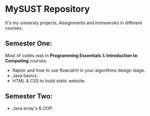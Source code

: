 # MySUST Repository
It's my universty projects, Assignments and homewroks in different courses.

## Semester One:
Most of codes was in **Programming Essentials** & **Introduction to Computing** courses.
 - Raptor and how to use flowcahrt in your algorithms design stage.
 - Java basics.
 - HTML & CSS to build static website.
 
 
## Semester Two:
 - Java array's & OOP. 
